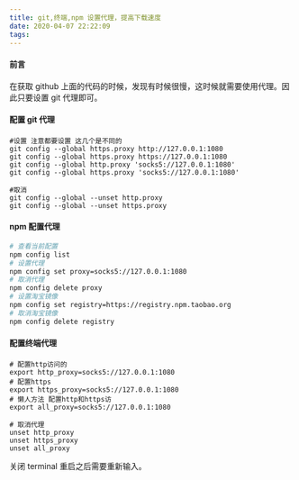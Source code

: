 ```yaml
---
title: git,终端,npm 设置代理，提高下载速度
date: 2020-04-07 22:22:09
tags:
---
```


#### 前言

在获取 github 上面的代码的时候，发现有时候很慢，这时候就需要使用代理。因此只要设置 git 代理即可。

#### 配置 git 代理

```shell
#设置 注意都要设置 这几个是不同的
git config --global https.proxy http://127.0.0.1:1080
git config --global https.proxy https://127.0.0.1:1080
git config --global http.proxy 'socks5://127.0.0.1:1080'
git config --global https.proxy 'socks5://127.0.0.1:1080'
```

```shell
#取消
git config --global --unset http.proxy
git config --global --unset https.proxy
```

#### npm 配置代理

```sh
# 查看当前配置
npm config list
# 设置代理
npm config set proxy=socks5://127.0.0.1:1080
# 取消代理
npm config delete proxy
# 设置淘宝镜像
npm config set registry=https://registry.npm.taobao.org
# 取消淘宝镜像
npm config delete registry
```

#### 配置终端代理

```shell
# 配置http访问的
export http_proxy=socks5://127.0.0.1:1080
# 配置https
export https_proxy=socks5://127.0.0.1:1080
# 懒人方法 配置http和https访
export all_proxy=socks5://127.0.0.1:1080
```

```shell
# 取消代理
unset http_proxy
unset https_proxy
unset all_proxy
```

关闭 terminal 重启之后需要重新输入。
